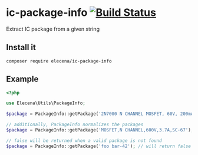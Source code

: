# ic-package-info [![Build Status](https://travis-ci.org/elecena/ic-package-info.svg?branch=master)](https://travis-ci.org/elecena/ic-package-info)
Extract IC package from a given string

## Install it

```
composer require elecena/ic-package-info
```

## Example

```php
<?php

use Elecena\Utils\PackageInfo;

$package = PackageInfo::getPackage('2N7000 N CHANNEL MOSFET, 60V, 200mA, TO-92'); // this will return 'TO-92'

// additionally, PackageInfo normalizes the packages
$package = PackageInfo::getPackage('MOSFET,N CHANNEL,600V,3.7A,SC-67'); // will return 'TO-220F'

// false will be returned when a valid package is not found
$package = PackageInfo::getPackage('foo bar-42'); // will return false
```
